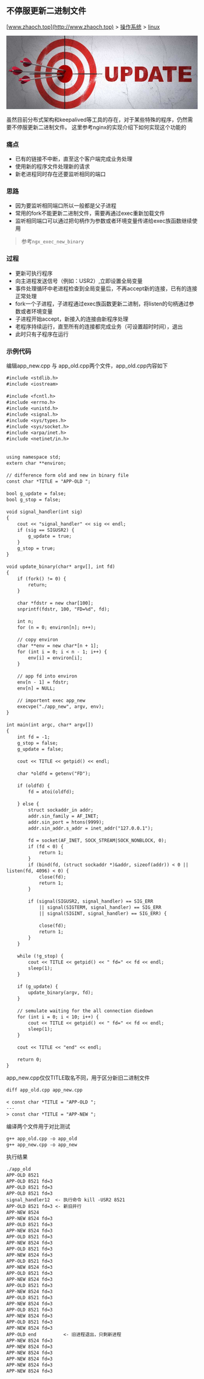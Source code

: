 ## 不停服更新二进制文件

[www.zhaoch.top](http://www.zhaoch.top) > [操作系统](http://www.zhaoch.top/操作系统) > [linux](http://www.zhaoch.top/操作系统/linux)

![img](adf525e6e76b6bd7a2beef5a8aef7bf9.jpg)

虽然目前分布式架构和keepalived等工具的存在，对于某些特殊的程序，仍然需要不停服更新二进制文件。
这里参考nginx的实现介绍下如何实现这个功能的

### 痛点

+ 已有的链接不中断，直至这个客户端完成业务处理
+ 使用新的程序文件处理新的请求
+ 新老进程同时存在还要监听相同的端口

### 思路

+ 因为要监听相同端口所以一般都是父子进程
+ 常用的fork不能更新二进制文件，需要再通过exec重新加载文件
+ 监听相同端口可以通过把句柄作为参数或者环境变量传递给exec族函数继续使用

> 参考`ngx_exec_new_binary`

### 过程

+ 更新可执行程序
+ 向主进程发送信号（例如：USR2）,立即设置全局变量
+ 事件处理循环中老进程检查到全局变量后，不再accept新的连接，已有的连接正常处理
+ fork一个子进程，子进程通过exec族函数更新二进制，将listen的句柄通过参数或者环境变量
+ 子进程开始accept，新接入的连接由新程序处理
+ 老程序持续运行，直至所有的连接都完成业务（可设置超时时间），退出
+ 此时只有子程序在运行

### 示例代码

编辑app_new.cpp 与 app_old.cpp两个文件，app_old.cpp内容如下

    #include <stdlib.h>
    #include <iostream>

    #include <fcntl.h>
    #include <errno.h>
    #include <unistd.h>
    #include <signal.h>
    #include <sys/types.h>
    #include <sys/socket.h>
    #include <arpa/inet.h>
    #include <netinet/in.h>


    using namespace std;
    extern char **environ;

    // difference form old and new in binary file
    const char *TITLE = "APP-OLD ";

    bool g_update = false;
    bool g_stop = false;

    void signal_handler(int sig)
    {
        cout << "signal_handler" << sig << endl;
        if (sig == SIGUSR2) {
            g_update = true;
        }
        g_stop = true;
    }

    void update_binary(char* argv[], int fd)
    {
        if (fork() != 0) {
            return;
        }

        char *fdstr = new char[100];
        snprintf(fdstr, 100, "FD=%d", fd);

        int n;
        for (n = 0; environ[n]; n++);

        // copy environ
        char **env = new char*[n + 1];
        for (int i = 0; i < n - 1; i++) {
            env[i] = environ[i];
        }

        // app fd into environ
        env[n - 1] = fdstr;
        env[n] = NULL;

        // importent exec app_new
        execvpe("./app_new", argv, env);
    }

    int main(int argc, char* argv[])
    {
        int fd = -1;
        g_stop = false;
        g_update = false;

        cout << TITLE << getpid() << endl;

        char *oldfd = getenv("FD");

        if (oldfd) {
            fd = atoi(oldfd);

        } else {
            struct sockaddr_in addr;
            addr.sin_family = AF_INET;
            addr.sin_port = htons(9999);
            addr.sin_addr.s_addr = inet_addr("127.0.0.1");

            fd = socket(AF_INET, SOCK_STREAM|SOCK_NONBLOCK, 0);
            if (fd < 0) {
                return 1;
            }
            if (bind(fd, (struct sockaddr *)&addr, sizeof(addr)) < 0 || listen(fd, 4096) < 0) {
                close(fd);
                return 1;
            }

            if (signal(SIGUSR2, signal_handler) == SIG_ERR
                || signal(SIGTERM, signal_handler) == SIG_ERR
                || signal(SIGINT, signal_handler) == SIG_ERR) {

                close(fd);
                return 1;
            }
        }

        while (!g_stop) {
            cout << TITLE << getpid() << " fd=" << fd << endl;
            sleep(1);
        }

        if (g_update) {
            update_binary(argv, fd);
        }

        // semulate waiting for the all connection diedown
        for (int i = 0; i < 10; i++) {
            cout << TITLE << getpid() << " fd=" << fd << endl;
            sleep(1);
        }

        cout << TITLE << "end" << endl;

        return 0;
    }


app_new.cpp仅仅TITLE取名不同，用于区分新旧二进制文件

    diff app_old.cpp app_new.cpp

    < const char *TITLE = "APP-OLD ";
    ---
    > const char *TITLE = "APP-NEW ";

编译两个文件用于对比测试

    g++ app_old.cpp -o app_old
    g++ app_new.cpp -o app_new


执行结果

    ./app_old
    APP-OLD 8521
    APP-OLD 8521 fd=3
    APP-OLD 8521 fd=3
    APP-OLD 8521 fd=3
    signal_handler12  <- 执行命令 kill -USR2 8521
    APP-OLD 8521 fd=3 <- 新旧并行
    APP-NEW 8524
    APP-NEW 8524 fd=3
    APP-OLD 8521 fd=3
    APP-NEW 8524 fd=3
    APP-OLD 8521 fd=3
    APP-NEW 8524 fd=3
    APP-OLD 8521 fd=3
    APP-NEW 8524 fd=3
    APP-OLD 8521 fd=3
    APP-NEW 8524 fd=3
    APP-OLD 8521 fd=3
    APP-NEW 8524 fd=3
    APP-OLD 8521 fd=3
    APP-NEW 8524 fd=3
    APP-OLD 8521 fd=3
    APP-NEW 8524 fd=3
    APP-OLD 8521 fd=3
    APP-NEW 8524 fd=3
    APP-OLD 8521 fd=3
    APP-NEW 8524 fd=3
    APP-OLD end          <- 旧进程退出，只剩新进程
    APP-NEW 8524 fd=3
    APP-NEW 8524 fd=3
    APP-NEW 8524 fd=3
    APP-NEW 8524 fd=3
    APP-NEW 8524 fd=3
    APP-NEW 8524 fd=3
